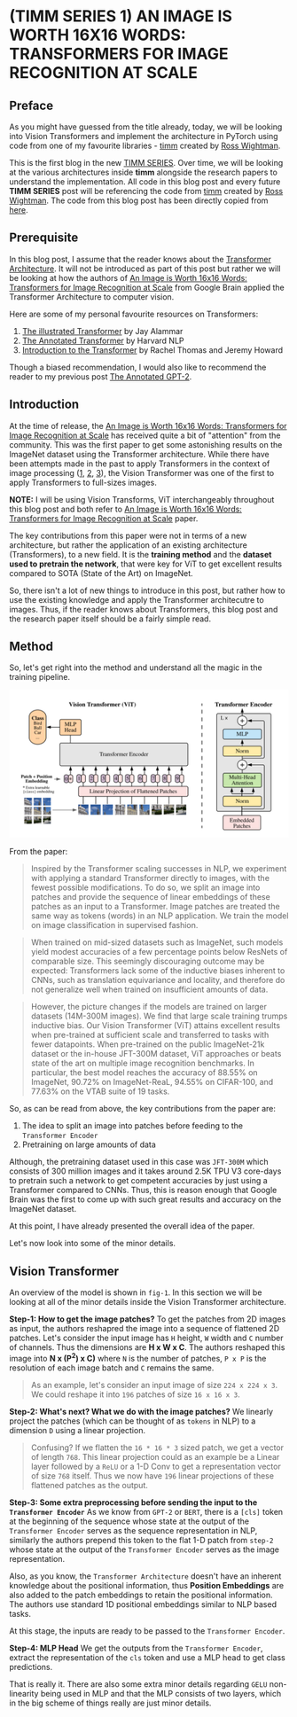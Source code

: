 # (TIMM SERIES 1) AN IMAGE IS WORTH 16X16 WORDS: TRANSFORMERS FOR IMAGE RECOGNITION AT SCALE


## Preface
As you might have guessed from the title already, today, we will be looking into Vision Transformers and implement the architecture in PyTorch using code from one of my favourite libraries - [timm](https://github.com/rwightman/pytorch-image-models) created by [Ross Wightman](https://twitter.com/wightmanr).

This is the first blog in the new [TIMM SERIES](https://twitter.com/amaarora/status/1350410770052313088). Over time, we will be looking at the various architectures inside **timm** alongside the research papers to understand the implementation. All code in this blog post and every future **TIMM SERIES** post will be referencing the code from [timm](https://github.com/rwightman/pytorch-image-models) created by [Ross Wightman](https://twitter.com/wightmanr). The code from this blog post has been directly copied from [here](https://github.com/rwightman/pytorch-image-models/blob/master/timm/models/vision_transformer.py).

## Prerequisite
In this blog post, I assume that the reader knows about the [Transformer Architecture](https://arxiv.org/abs/1706.03762). It will not be introduced as part of this post but rather we will be looking at how the authors of [An Image is Worth 16x16 Words: Transformers for Image Recognition at Scale](https://arxiv.org/abs/2010.11929) from Google Brain applied the Transformer Architecture to computer vision.

Here are some of my personal favourite resources on Transformers:
1. [The illustrated Transformer](http://jalammar.github.io/illustrated-transformer/) by Jay Alammar
2. [The Annotated Transformer](https://nlp.seas.harvard.edu/2018/04/03/attention.html) by Harvard NLP 
3. [Introduction to the Transformer](https://www.youtube.com/watch?v=AFkGPmU16QA&list=PLtmWHNX-gukKocXQOkQjuVxglSDYWsSh9&index=18&t=0s) by Rachel Thomas and Jeremy Howard

Though a biased recommendation, I would also like to recommend the reader to my previous post [The Annotated GPT-2](https://amaarora.github.io/2020/02/18/annotatedGPT2.html).

## Introduction
At the time of release, the [An Image is Worth 16x16 Words: Transformers for Image Recognition at Scale](https://arxiv.org/abs/2010.11929) has received quite a bit of "attention" from the community. This was the first paper to get some astonishing results on the ImageNet dataset using the Transformer architecture. While there have been attempts made in the past to apply Transformers in the context of image processing ([1](https://arxiv.org/abs/1802.05751), [2](https://arxiv.org/abs/1906.05909), [3](https://arxiv.org/abs/2003.07853)), the Vision Transformer was one of the first to apply Transformers to full-sizes images. 

**NOTE:** I will be using Vision Transforms, ViT interchangeably throughout this blog post and both refer to [An Image is Worth 16x16 Words: Transformers for Image Recognition at Scale](https://arxiv.org/abs/2010.11929) paper.

The key contributions from this paper were not in terms of a new architecture, but rather the application of an existing architecture (Transformers), to a new field. It is the **training method** and the **dataset used to pretrain the network**, that were key for ViT to get excellent results compared to SOTA (State of the Art) on ImageNet.

So, there isn't a lot of new things to introduce in this post, but rather how to use the existing knowledge and apply the Transformer architecutre to images. Thus, if the reader knows about Transformers, this blog post and the research paper itself should be a fairly simple read.

## Method
So, let's get right into the method and understand all the magic in the training pipeline. 

![](/images/ViT.png "fig-1 Model Overview")

From the paper: 
> Inspired by the Transformer scaling successes in NLP, we experiment with applying a standard Transformer directly to images, with the fewest possible modifications. To do so, we split an image into patches and provide the sequence of linear embeddings of these patches as an input to a Transformer. Image patches are treated the same way as tokens (words) in an NLP application. We train the model on image classification in supervised fashion.

> When trained on mid-sized datasets such as ImageNet, such models yield modest accuracies of a few percentage points below ResNets of comparable size. This seemingly discouraging outcome may be expected: Transformers lack some of the inductive biases inherent to CNNs, such as translation equivariance and locality, and therefore do not generalize well when trained on insufficient amounts of data.

> However, the picture changes if the models are trained on larger datasets (14M-300M images). We find that large scale training trumps inductive bias. Our Vision Transformer (ViT) attains excellent results when pre-trained at sufficient scale and transferred to tasks with fewer datapoints. When pre-trained on the public ImageNet-21k dataset or the in-house JFT-300M dataset, ViT approaches or beats state of the art on multiple image recognition benchmarks. In particular, the best model reaches the accuracy of 88.55% on ImageNet, 90.72% on ImageNet-ReaL, 94.55% on CIFAR-100, and 77.63% on the VTAB suite of 19 tasks.

So, as can be read from above, the key contributions from the paper are: 
1. The idea to split an image into patches before feeding to the `Transformer Encoder`
2. Pretraining on large amounts of data 

Although, the pretraining dataset used in this case was `JFT-300M` which consists of 300 million images and it takes around 2.5K TPU V3 core-days to pretrain such a network to get competent accuracies by just using a Transformer compared to CNNs. Thus, this is reason enough that Google Brain was the first to come up with such great results and accuracy on the ImageNet dataset.

At this point, I have already presented the overall idea of the paper. 

Let's now look into some of the minor details. 

## Vision Transformer
An overview of the model is shown in `fig-1`. In this section we will be looking at all of the minor details inside the Vision Transformer architecture. 

**Step-1: How to get the image patches?**
To get the patches from 2D images as input, the authors reshapred the image into a sequence of flattened 2D patches. Let's consider the input image has `H` height, `W` width and `C` number of channels. Thus the dimensions are **H x W x C**. The authors reshaped this image into **N x (P<sup>2</sup>) x C)** where `N` is the number of patches, `P x P` is the resolution of each image batch and `C` remains the same.

> As an example, let's consider an input image of size `224 x 224 x 3`. We could reshape it into `196` patches of size `16 x 16 x 3`.

**Step-2: What's next? What we do with the image patches?**
We linearly project the patches (which can be thought of as `tokens` in NLP) to a dimension `D` using a linear projection.

> Confusing? If we flatten the `16 * 16 * 3` sized patch, we get a vector of length `768`. This linear projection could as an example be a Linear layer followed by a `ReLU` or a 1-D Conv to get a representation vector of size `768` itself. Thus we now have `196` linear projections of these flattened patches as the output.

**Step-3: Some extra preprocessing before sending the input to the `Transformer Encoder`**
As we know from `GPT-2` or `BERT`, there is a `[cls]` token at the beginning of the sequence whose state at the output of the `Transformer Encoder` serves as the sequence representation in NLP, similarly the authors prepend this token to the flat 1-D patch from `step-2` whose state at the output of the `Transformer Encoder` serves as the image representation. 

Also, as you know, the `Transformer Architecture` doesn't have an inherent knowledge about the positional information, thus **Position Embeddings** are also added to the patch embeddings to retain the positional information. The authors use standard 1D positional embeddings similar to NLP based tasks.

At this stage, the inputs are ready to be passed to the `Transformer Encoder`.

**Step-4: MLP Head**
We get the outputs from the `Transformer Encoder`, extract the representation of the `cls` token and use a MLP head to get class predictions.

That is really it. There are also some extra minor details regarding `GELU` non-linearity being used in MLP and that the MLP consists of two layers, which in the big scheme of things really are just minor details.

